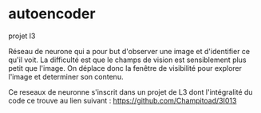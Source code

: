 # autoencoder
projet l3

Réseau de neurone qui a pour but d'observer une image et d'identifier ce qu'il voit. La difficulté est que le champs de vision 
est sensiblement plus petit que l'image. On déplace donc la fenêtre de visibilité pour explorer l'image et determiner son contenu.

Ce reseaux de neuronne s'inscrit dans un projet de L3 dont l'intégralité du code ce trouve au lien suivant :
https://github.com/Champitoad/3I013
